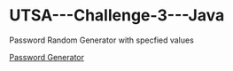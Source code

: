 # UTSA---Challenge-3---Java
<p> Password Random Generator with specfied values 
  
<a href= "file:///C:/Users/ramos/Downloads/utsabootcamp/03-JavaScript/02-Challenge/Develop/index.html"> Password Generator</a>

